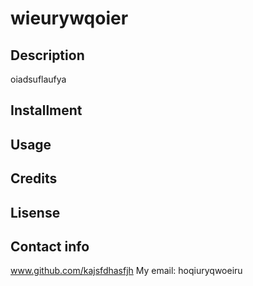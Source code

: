 
  # wieurywqoier
  
   

  ## Description

  oiadsuflaufya

  ## Installment

   

  ## Usage

   

  ## Credits

   

  ## Lisense

   

  ## Contact info
  
  www.github.com/kajsfdhasfjh
  My email: hoqiuryqwoeiru

